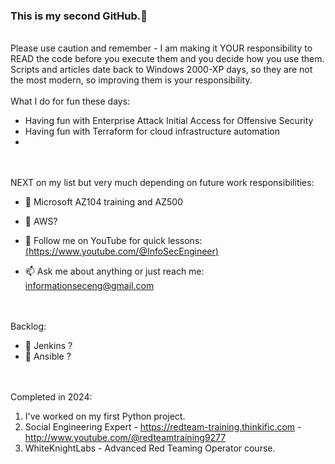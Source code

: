 ### This is my second GitHub.👋

<BR> Please use caution and remember - I am making it YOUR responsibility to READ the code before you execute them and you decide how you use them.<BR> Scripts and articles date back to Windows 2000-XP days, so they are not the most modern, so improving them is your responsibility. 
<BR><BR>
What I do for fun these days:
- Having fun with Enterprise Attack Initial Access for Offensive Security<BR>
- Having fun with Terraform for cloud infrastructure automation<BR>
- 

<BR><BR>
NEXT on my list but very much depending on future work responsibilities:
- 🔭 Microsoft AZ104 training and AZ500
- 🌱 AWS?

- 💬 Follow me on YouTube for quick lessons:<BR>
[(https://www.youtube.com/@InfoSecEngineer)](https://www.youtube.com/@InfoSecEngineer)
- 📫 Ask me about anything or just reach me: informationseceng@gmail.com

<BR><BR>
Backlog:
- 👯 Jenkins ?
- 🤔 Ansible ?

<BR><BR>
Completed in 2024:
  1) I've worked on my first Python project.
  2) Social Engineering Expert - https://redteam-training.thinkific.com - http://www.youtube.com/@redteamtraining9277
  3) WhiteKnightLabs - Advanced Red Teaming Operator course.
